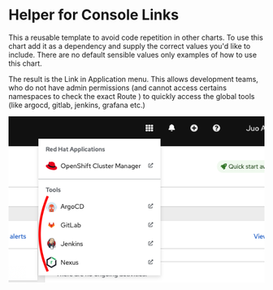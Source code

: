 # Helper for Console Links

This a reusable template to avoid code repetition in other charts. To use this chart add it as a dependency and supply the correct values you'd like to include. There are no default sensible values only examples of how to use this chart.

The result is the Link in Application menu. This allows development teams, who do not have admin permissions (and cannot access certains namespaces to check the exact Route ) to quickly access the global tools (like argocd, gitlab, jenkins, grafana etc.)

![console link](img/screenshot.png)